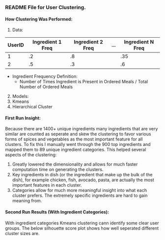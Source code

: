 ### README File for User Clustering.

#### How Clustering Was Performed:

1. Data:
 
| UserID | Ingredient 1 Freq | Ingredient 2 Freq | ... | Ingredient N Freq |
|--------|-------------------|-------------------|-----|-------------------|
| 1      | .2                | .8                |     | .35               |
| 2      | .5                | .3                |     | .6                |

  - Ingredient Frequency Definition:
    - Number of Times Ingredient is Present in Ordered Meals / Total Number of Ordered Meals
    
2. Models:
  1. Kmeans
  2. Hierarchical Cluster
  
#### First Run Insight:
Because there are 1400+ unique ingredients many ingredients that are very similar are counted as seperate and skew the clustering to favor various forms of spices and vegetables as the most important feature for all clusters. To fix this I manually went through the 900 top ingredients and mapped them to 89 unique ingredient categories. This helped several aspects of the clustering:
  1. Greatly lowered the dimensionality and allows for much faster computation time on generating the clusters.
  2. Key ingredients in dish (or the ingredient that make up the bulk of the dish), for example chicken, fish, avocado, pasta, are actually the most important features in each cluster.
  3. Categories allow for much more meaningful insight into what each cluster prefers. The extremely specific ingredients are hard to gain meaning from.
  
#### Second Run Results (With Ingredient Categories):
With ingredient categories Kmeans clustering cann identify some clear user groups. The below silhouette score plot shows how well seperated different cluster sizes are.
